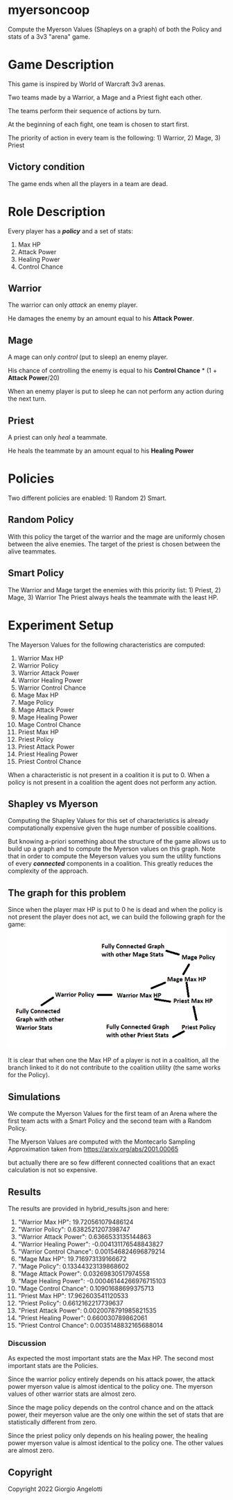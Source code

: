 # myersoncoop

Compute the Myerson Values (Shapleys on a graph) of both the Policy and stats of a 3v3 "arena" game.

# Game Description
This game is inspired by World of Warcraft 3v3 arenas.

Two teams made by a Warrior, a Mage and a Priest fight each other.

The teams perform their sequence of actions by turn.

At the beginning of each fight, one team is chosen to start first.

The priority of action in every team is the following: 1) Warrior, 2) Mage, 3) Priest

## Victory condition
The game ends when all the players in a team are dead.

# Role Description
Every player has a **_policy_** and a set of stats:
1. Max HP
2. Attack Power
3. Healing Power
4. Control Chance
## Warrior
The warrior can only _attack_ an enemy player.

He damages the enemy by an amount equal to his **Attack Power**.
## Mage
A mage can only _control_ (put to sleep) an enemy player.

His chance of controlling the enemy is equal to his **Control Chance**  * (1 + **Attack Power**/20)

When an enemy player is put to sleep he can not perform any action during the next turn.

## Priest
A priest can only _heal_ a teammate.

He heals the teammate by an amount equal to his **Healing Power**

# Policies
Two different policies are enabled: 1) Random 2) Smart.

## Random Policy
With this policy the target of the warrior and the mage are uniformly chosen between the alive enemies.
The target of the priest is chosen between the alive teammates.

## Smart Policy
The Warrior and Mage target the enemies with this priority list: 1) Priest, 2) Mage, 3) Warrior
The Priest always heals the teammate with the least HP.

# Experiment Setup
The Mayerson Values for the following characteristics are computed:
1. Warrior Max HP
2. Warrior Policy
3. Warrior Attack Power
4. Warrior Healing Power
5. Warrior Control Chance
6. Mage Max HP
7. Mage Policy
8. Mage Attack Power
9. Mage Healing Power
10. Mage Control Chance
11. Priest Max HP
12. Priest Policy
13. Priest Attack Power
14. Priest Healing Power
15. Priest Control Chance

When a characteristic is not present in a coalition it is put to 0.
When a policy is not present in a coalition the agent does not perform any action.

## Shapley vs Myerson
Computing the Shapley Values for this set of characteristics is already computationally expensive given the huge number
of possible coalitions.

But knowing a-priori something about the structure of the game allows us to build up a graph and to compute the Myerson
values on this graph. Note that in order to compute the Meyerson values you sum the utility functions of every **_connected_**
components in a coalition. This greatly reduces the complexity of the approach.

## The graph for this problem
Since when the player max HP is put to 0 he is dead and when the policy is not present the player does not act, we can
build the following graph for the game:
![alt text](graph.png "Graph")

It is clear that when one the Max HP of a player is not in a coalition, all the branch linked to it do not contribute to
the coalition utility (the same works for the Policy).

## Simulations
We compute the Myerson Values for the first team of an Arena where the first team acts with a Smart Policy and the second
team with a Random Policy.

The Myerson Values are computed with the Montecarlo Sampling Approximation taken from https://arxiv.org/abs/2001.00065

but actually there are so few different connected coalitions that an exact calculation is not so expensive.

## Results
The results are provided in hybrid_results.json and here:
1. "Warrior Max HP": 19.720561079486124
2. "Warrior Policy": 0.6382521207398747
3. "Warrior Attack Power": 0.6366533135144863
4. "Warrior Healing Power": -0.004131176548843827
5. "Warrior Control Chance": 0.001546824696879214
6. "Mage Max HP": 19.716973139166672
7. "Mage Policy": 0.13344323139868602
8. "Mage Attack Power": 0.03269830517974558
9. "Mage Healing Power": -0.00046144266976715103
10. "Mage Control Chance": 0.10901688699375713
11. "Priest Max HP": 17.962603541120533
12. "Priest Policy": 0.6612162217739637
13. "Priest Attack Power": 0.0020078791985821535
14. "Priest Healing Power": 0.660030789862061
15. "Priest Control Chance": 0.0035148832165688014

### Discussion
As expected the most important stats are the Max HP.
The second most important stats are the Policies.

Since the warrior policy entirely depends on his attack power, the attack power myerson value is almost identical to the policy one.
The myerson values of other warrior stats are almost zero.

Since the mage policy depends on the control chance and on the attack power, their meyerson value are the only one within the set
of stats that are statistically different from zero.

Since the priest policy only depends on his healing power, the healing power myerson value is almost identical to the policy one.
The other values are almost zero.

## Copyright
Copyright 2022 Giorgio Angelotti


